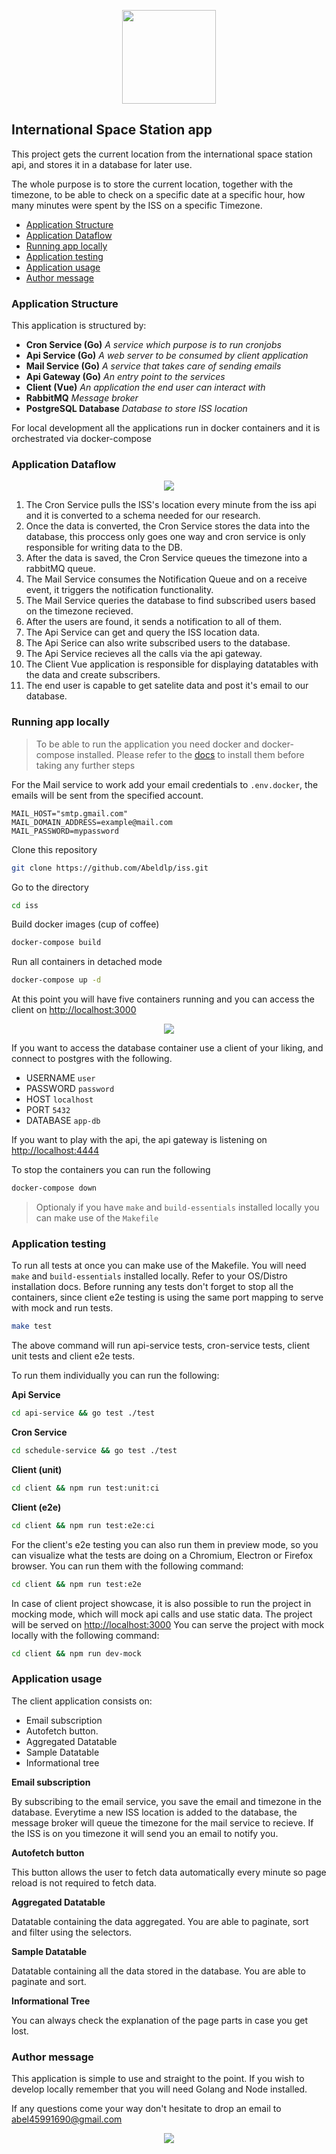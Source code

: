 <p align="center">
  <img
    src="assets/golang.png"
    height="150px"
  />
</p>

## International Space Station app

This project gets the current location from the international space station api, and stores it in a database for later use.

The whole purpose is to store the current location, together with the timezone, to be able to check on a specific date at a specific hour, how many minutes were spent by the ISS on a specific Timezone.

- [Application Structure](#application-structure)
- [Application Dataflow](#application-dataflow)
- [Running app locally](#running-app-locally)
- [Application testing](#application-testing)
- [Application usage](#application-usage)
- [Author message](#author-message)

### Application Structure

This application is structured by:

- **Cron Service (Go)** _A service which purpose is to run cronjobs_
- **Api Service (Go)** _A web server to be consumed by client application_
- **Mail Service (Go)** _A service that takes care of sending emails_
- **Api Gateway (Go)** _An entry point to the services_
- **Client (Vue)** _An application the end user can interact with_
- **RabbitMQ** _Message broker_
- **PostgreSQL Database** _Database to store ISS location_

For local development all the applications run in docker containers and it is orchestrated via docker-compose

### Application Dataflow

<p align="center">
  <img
    src="assets/app_design.png"
  />
</p>

1. The Cron Service pulls the ISS's location every minute from the iss api and it is converted to a schema needed for our research.
2. Once the data is converted, the Cron Service stores the data into the database, this proccess only goes one way and cron service is only responsible for writing data to the DB.
3. After the data is saved, the Cron Service queues the timezone into a rabbitMQ queue.
4. The Mail Service consumes the Notification Queue and on a receive event, it triggers the notification functionality.
5. The Mail Service queries the database to find subscribed users based on the timezone recieved.
6. After the users are found, it sends a notification to all of them.
7. The Api Service can get and query the ISS location data.
8. The Api Serice can also write subscribed users to the database.
9. The Api Service recieves all the calls via the api gateway.
10. The Client Vue application is responsible for displaying datatables with the data and create subscribers.
11. The end user is capable to get satelite data and post it's email to our database.

### Running app locally

> To be able to run the application you need docker and docker-compose installed. Please refer to the [docs](https://docs.docker.com/compose/install/) to install them before taking any further steps

For the Mail service to work add your email credentials to `.env.docker`, the emails will be sent from the specified account.

```
MAIL_HOST="smtp.gmail.com"
MAIL_DOMAIN_ADDRESS=example@mail.com
MAIL_PASSWORD=mypassword
```

Clone this repository

```bash
git clone https://github.com/Abeldlp/iss.git
```

Go to the directory

```bash
cd iss
```

Build docker images (cup of coffee)

```bash
docker-compose build
```

Run all containers in detached mode

```bash
docker-compose up -d
```

At this point you will have five containers running and you can access the client on [http://localhost:3000](http://localhost:3000)

<p align="center">
  <img
    src="assets/preview.png"
  />
</p>
If you want to access the database container use a client of your liking, and connect to postgres with the following.

- USERNAME `user`
- PASSWORD `password`
- HOST `localhost`
- PORT `5432`
- DATABASE `app-db`

If you want to play with the api, the api gateway is listening on [http://localhost:4444](http://localhost:4444)

To stop the containers you can run the following

```bash
docker-compose down
```

> Optionaly if you have `make` and `build-essentials` installed locally you can make use of the `Makefile`

### Application testing

To run all tests at once you can make use of the Makefile. You will need `make` and `build-essentials` installed locally. Refer to your OS/Distro installation docs.
Before running any tests don't forget to stop all the containers, since client e2e testing is using the same port mapping to serve with mock and run tests.

```bash
make test
```

The above command will run api-service tests, cron-service tests, client unit tests and client e2e tests.

To run them individually you can run the following:

**Api Service**

```bash
cd api-service && go test ./test
```

**Cron Service**

```bash
cd schedule-service && go test ./test
```

**Client (unit)**

```bash
cd client && npm run test:unit:ci
```

**Client (e2e)**

```bash
cd client && npm run test:e2e:ci
```

For the client's e2e testing you can also run them in preview mode, so you can visualize what the tests are doing on a Chromium, Electron or Firefox browser.
You can run them with the following command:

```bash
cd client && npm run test:e2e
```

In case of client project showcase, it is also possible to run the project in mocking mode, which will mock api calls and use static data. The project will be served on [http://localhost:3000](http://localhost:3000)
You can serve the project with mock locally with the following command:

```bash
cd client && npm run dev-mock
```

### Application usage

The client application consists on:

- Email subscription
- Autofetch button.
- Aggregated Datatable
- Sample Datatable
- Informational tree

**Email subscription**

By subscribing to the email service, you save the email and timezone in the database.
Everytime a new ISS location is added to the database, the message broker will queue the timezone for the mail service to recieve. If the ISS is on you timezone it will send you an email to notify you.

**Autofetch button**

This button allows the user to fetch data automatically every minute so page reload is not required to fetch data.

**Aggregated Datatable**

Datatable containing the data aggregated. You are able to paginate, sort and filter using the selectors.

**Sample Datatable**

Datatable containing all the data stored in the database. You are able to paginate and sort.

**Informational Tree**

You can always check the explanation of the page parts in case you get lost.

### Author message

This application is simple to use and straight to the point. If you wish to develop locally remember that you will need Golang and Node installed.

If any questions come your way don't hesitate to drop an email to <abel45991690@gmail.com>

<p align="center">
  <img
    src="https://raw.githubusercontent.com/catppuccin/catppuccin/dev/assets/footers/gray0_ctp_on_line.svg?sanitize=true"
  />
</p>
